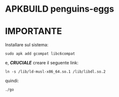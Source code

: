 # APKBUILD penguins-eggs

# IMPORTANTE

Installare sul sistema:
```
sudo apk add gcompat libc6compat
```

e, ***CRUCIALE*** creare il seguente link:
```
ln -s /lib/ld-musl-x86_64.so.1 /lib/libdl.so.2
```

quindi:

```
./go
```
